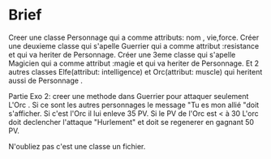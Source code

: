 # Brief
Creer une classe Personnage qui a comme attributs: nom , vie,force.
Créer une deuxieme classe qui s'apelle Guerrier qui a comme attribut :resistance et qui va heriter de Personnage.
Créer une 3eme classe qui s'apelle Magicien qui a comme attribut :magie et  qui va heriter de Personnage.
Et 2 autres classes Elfe(attribut: intelligence) et Orc(attribut: muscle) qui heritent aussi de Personnage .

Partie Exo 2:  creer une methode dans Guerrier pour attaquer seulement L'Orc . Si ce sont les autres personnages le message "Tu es mon allié "doit s'afficher.
Si c'est l'Orc il lui enleve 35 PV.
Si le PV de l'Orc est < à 30 L'orc doit declencher l'attaque "Hurlement" et doit se regenerer en gagnant 50 PV.

N'oubliez pas c'est une classe un fichier.